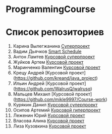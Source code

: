 # ProgrammingCourse

# Список репозиториев
1. Карина Вылегжанина [Cуперпроект](https://github.com/vilegzhanina/ProgrammingCourse)
2. Вадим Дьячков [Smart Schedule](https://github.com/vaddya/smart-schedule)
3. Антон Ламтев [Курсовой суперпроект](https://github.com/lamtev/notation_translator)
4. Жуйков Артем [Курсовой проект](https://github.com/Zhuikov/JustAnotherRepository)
5. Маринченко Валентин [Курсовой проект](https://github.com/marinchenkova/Project)
6. Крецу Андрей [Курсовой проект] (https://github.com/kreand/java_project)
7. Ильин Андрей [Курсовой проект] (https://github.com/WalrusQ/walrusq)
8. Мальцев Михаил [Курсовой проект] (https://github.com/mikle9997/Course-work)
9. Курякин Данил [Курсовой суперпроект](https://github.com/Olieaw/JavaProject)
10. Осипов Артемий [Курсовой гиперпроект](https://github.com/Ecl1pce/LastDayOfSystem)
11. Леженин Юрий [Курсовой проект](https://github.com/lezhenin/CourseWork)
12. Власова Алина [Курсовой проект](https://github.com/Vlasova/CourseWork)
13. Лиза Кузовкина [Курсовой проект](https://github.com/kuzo-liza/CookBook)
